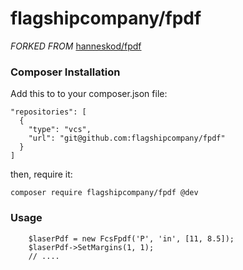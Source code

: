 # flagshipcompany/fpdf

*FORKED FROM* [hanneskod/fpdf](https://github.com/hanneskod/fpdf)
 
### Composer Installation

Add this to to your composer.json file:

```
"repositories": [
  {
    "type": "vcs",
    "url": "git@github.com:flagshipcompany/fpdf"
  }
]
```

then, require it:

```composer require flagshipcompany/fpdf @dev```


### Usage

```
	$laserPdf = new FcsFpdf('P', 'in', [11, 8.5]);
    $laserPdf->SetMargins(1, 1);
    // ....
```